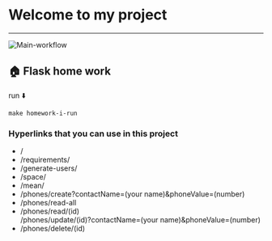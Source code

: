 # Welcome to my project


---
![Main-workflow](https://img.shields.io/github/issues/hillel-i-python-pro-i-2022-08-26/homework__flask_routes__postupalskiy_maksym)


## 🏠 Flask home work
run ⬇️

```shell
make homework-i-run
```

<h3>Hyperlinks that you can use in this project</h3>
<ul>
<li>/</li>
<li>/requirements/</li>
<li>/generate-users/</li>
<li>/space/</li>
<li>/mean/</li>
<li>/phones/create?contactName=(your name)&phoneValue=(number)</li>
<li>/phones/read-all</li>
<li>/phones/read/(id)</li>
/phones/update/(id)?contactName=(your name)&phoneValue=(number)
<li>/phones/delete/(id)</li>
</ul>